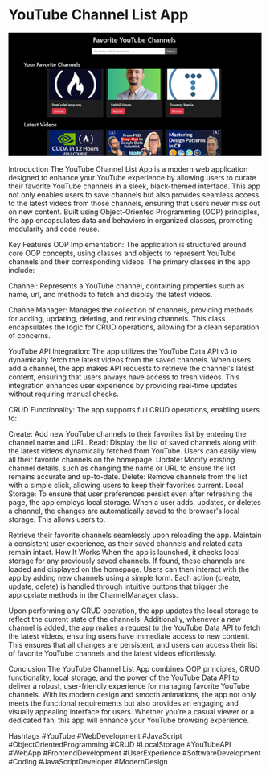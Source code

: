 <h1>YouTube Channel List App</h1>

<img src="./youtube channel list app.png" alt="">

<p>Introduction
The YouTube Channel List App is a modern web application designed to enhance your YouTube experience by allowing users to curate their favorite YouTube channels in a sleek, black-themed interface. This app not only enables users to save channels but also provides seamless access to the latest videos from those channels, ensuring that users never miss out on new content. Built using Object-Oriented Programming (OOP) principles, the app encapsulates data and behaviors in organized classes, promoting modularity and code reuse.

Key Features
OOP Implementation: The application is structured around core OOP concepts, using classes and objects to represent YouTube channels and their corresponding videos. The primary classes in the app include:

Channel: Represents a YouTube channel, containing properties such as name, url, and methods to fetch and display the latest videos.

ChannelManager: Manages the collection of channels, providing methods for adding, updating, deleting, and retrieving channels. This class encapsulates the logic for CRUD operations, allowing for a clean separation of concerns.

YouTube API Integration: The app utilizes the YouTube Data API v3 to dynamically fetch the latest videos from the saved channels. When users add a channel, the app makes API requests to retrieve the channel's latest content, ensuring that users always have access to fresh videos. This integration enhances user experience by providing real-time updates without requiring manual checks.

CRUD Functionality: The app supports full CRUD operations, enabling users to:

Create: Add new YouTube channels to their favorites list by entering the channel name and URL.
Read: Display the list of saved channels along with the latest videos dynamically fetched from YouTube. Users can easily view all their favorite channels on the homepage.
Update: Modify existing channel details, such as changing the name or URL to ensure the list remains accurate and up-to-date.
Delete: Remove channels from the list with a simple click, allowing users to keep their favorites current.
Local Storage: To ensure that user preferences persist even after refreshing the page, the app employs local storage. When a user adds, updates, or deletes a channel, the changes are automatically saved to the browser's local storage. This allows users to:

Retrieve their favorite channels seamlessly upon reloading the app.
Maintain a consistent user experience, as their saved channels and related data remain intact.
How It Works
When the app is launched, it checks local storage for any previously saved channels. If found, these channels are loaded and displayed on the homepage. Users can then interact with the app by adding new channels using a simple form. Each action (create, update, delete) is handled through intuitive buttons that trigger the appropriate methods in the ChannelManager class.

Upon performing any CRUD operation, the app updates the local storage to reflect the current state of the channels. Additionally, whenever a new channel is added, the app makes a request to the YouTube Data API to fetch the latest videos, ensuring users have immediate access to new content. This ensures that all changes are persistent, and users can access their list of favorite YouTube channels and the latest videos effortlessly.

Conclusion
The YouTube Channel List App combines OOP principles, CRUD functionality, local storage, and the power of the YouTube Data API to deliver a robust, user-friendly experience for managing favorite YouTube channels. With its modern design and smooth animations, the app not only meets the functional requirements but also provides an engaging and visually appealing interface for users. Whether you’re a casual viewer or a dedicated fan, this app will enhance your YouTube browsing experience.

Hashtags
#YouTube #WebDevelopment #JavaScript #ObjectOrientedProgramming #CRUD #LocalStorage #YouTubeAPI #WebApp #FrontendDevelopment #UserExperience #SoftwareDevelopment #Coding #JavaScriptDeveloper #ModernDesign</p>